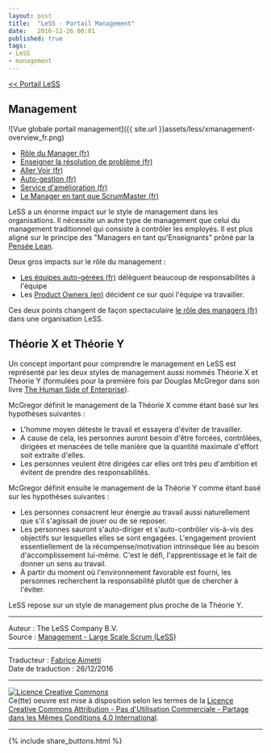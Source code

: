 ```yaml
---
layout: post
title:  "LeSS - Portail Management"
date:   2016-12-26 00:01
published: true
tags:
- LeSS
- management
---
```



[<< Portail LeSS](http://www.les-traducteurs-agiles.org/2016/12/26/portail-less.html)

## Management

![Vue globale portail management]({{ site.url }}assets/less/xmanagement-overview_fr.png)

* [Rôle du Manager (fr)](http://www.les-traducteurs-agiles.org/2016/12/26/less-role-du-manager.html)
* [Enseigner la résolution de problème (fr)](http://www.les-traducteurs-agiles.org/2016/12/29/less-enseigner-la-resolution-de-probleme.html)
* [Aller Voir (fr)](http://www.les-traducteurs-agiles.org/2016/12/26/less-aller-voir.html)
* [Auto-gestion (fr)](http://www.les-traducteurs-agiles.org/2016/12/19/less-auto-gestion.html)
* [Service d'amélioration (fr)](http://www.les-traducteurs-agiles.org/2016/12/29/less-service-d-amelioration.html)
* [Le Manager en tant que ScrumMaster (fr)](http://www.les-traducteurs-agiles.org/2016/12/29/less-le-manager-en-tant-que-scrummaster.html)


LeSS a un énorme impact sur le style de management dans les organisations. Il nécessite un autre type de management que celui du management traditionnel qui consiste à contrôler les employés. Il est plus aligné sur le principe des "Managers en tant qu'Enseignants" prôné par la [Pensée Lean](http://less.works/less/principles/lean-thinking.html).

Deux gros impacts sur le rôle du management :

* [Les équipes auto-gérées (fr)](http://www.les-traducteurs-agiles.org/2016/12/19/less-auto-gestion.html) délèguent beaucoup de responsabilités à l'équipe
* Les [Product Owners (en)](http://less.works/less/framework/product-owner.html) décident ce sur quoi l'équipe va travailler.


Ces deux points changent de façon spectaculaire [le rôle des managers (fr)](http://www.les-traducteurs-agiles.org/2016/12/26/less-role-du-manager.html) dans une organisation LeSS.

## Théorie X et Théorie Y

Un concept important pour comprendre le management en LeSS est représenté par les deux styles de management aussi nommés Théorie X et Théorie Y (formulées pour la première fois par Douglas McGregor dans son livre [The Human Side of Enterprise](https://www.amazon.com/Human-Side-Enterprise-Annotated-Edition/dp/0071462228)).

McGregor définit le management de la Théorie X comme étant basé sur les hypothèses suivantes :

* L'homme moyen déteste le travail et essayera d'éviter de travailler.
* A cause de cela, les personnes auront besoin d'être forcées, contrôlées, dirigées et menacées de telle manière que la quantité maximale d'effort soit extraite d'elles.
* Les personnes veulent être dirigées car elles ont très peu d'ambition et évitent de prendre des responsabilités.


McGregor définit ensuite le management de la Théorie Y comme étant basé sur les hypothèses suivantes :

* Les personnes consacrent leur énergie au travail aussi naturellement que s'il s'agissait de jouer ou de se reposer.
* Les personnes sauront s'auto-diriger et s'auto-contrôler vis-à-vis des objectifs sur lesquelles elles se sont engagées. L'engagement provient essentiellement de la récompense/motivation intrinsèque liée au besoin d'accomplissement lui-même. C'est le défi, l'apprentissage et le fait de donner un sens au travail.
* À partir du moment où l'environnement favorable est fourni, les personnes recherchent la responsabilité plutôt que de chercher à l'éviter.


LeSS repose sur un style de management plus proche de la Théorie Y.


---
Auteur : The LeSS Company B.V.  
Source : [Management - Large Scale Scrum (LeSS)](http://less.works/less/management/index.html)  

---
Traducteur : [Fabrice Aimetti](http://www.fabrice-aimetti.fr/)  
Date de traduction : 26/12/2016  

---

<a rel="license" href="http://creativecommons.org/licenses/by-nc-sa/4.0/"><img alt="Licence Creative Commons" style="border-width:0" src="http://i.creativecommons.org/l/by-nc-sa/4.0/88x31.png" /></a><br />Ce(tte) oeuvre est mise à disposition selon les termes de la <a rel="license" href="http://creativecommons.org/licenses/by-nc-sa/4.0/">Licence Creative Commons Attribution - Pas d'Utilisation Commerciale - Partage dans les Mêmes Conditions 4.0 International</a>.

---

{% include share_buttons.html %}
